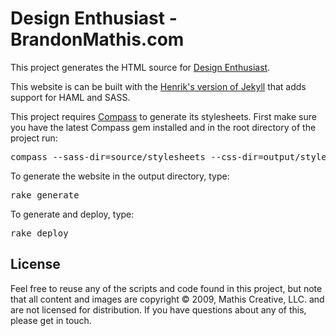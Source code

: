# Design Enthusiast - BrandonMathis.com

This project generates the HTML source for [Design Enthusiast](http://brandonmathis.com).

This website is can be built with the [Henrik's version of Jekyll](http://github.com/henrik/jekyll/tree/master)
that adds support for HAML and SASS.

This project requires [Compass](http://github.com/chriseppstein/compass) to generate its stylesheets. First make sure you have the latest
Compass gem installed and in the root directory of the project run:

<pre>compass --sass-dir=source/stylesheets --css-dir=output/stylesheets .</pre>

To generate the website in the output directory, type:

<pre>rake generate</pre>

To generate and deploy, type:

<pre>rake deploy</pre>

## License

Feel free to reuse any of the scripts and code found in this project, but note that all content and
images are copyright © 2009, Mathis Creative, LLC. and are not licensed for distribution. If you
have questions about any of this, please get in touch.